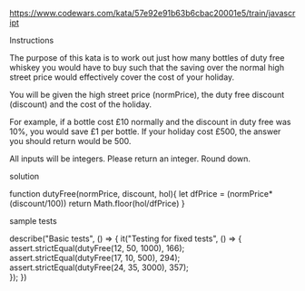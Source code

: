 https://www.codewars.com/kata/57e92e91b63b6cbac20001e5/train/javascript

Instructions

The purpose of this kata is to work out just how many bottles of duty free whiskey you would have to buy such that the saving over the normal high street price would effectively cover the cost of your holiday.

You will be given the high street price (normPrice), the duty free discount (discount) and the cost of the holiday.

For example, if a bottle cost £10 normally and the discount in duty free was 10%, you would save £1 per bottle. If your holiday cost £500, the answer you should return would be 500.

All inputs will be integers. Please return an integer. Round down.

solution

function dutyFree(normPrice, discount, hol){
 let dfPrice = (normPrice*(discount/100))
 return Math.floor(hol/dfPrice)
}

sample tests

describe("Basic tests", () => {
  it("Testing for fixed tests", () => {
    assert.strictEqual(dutyFree(12, 50, 1000), 166);
    assert.strictEqual(dutyFree(17, 10, 500), 294);
    assert.strictEqual(dutyFree(24, 35, 3000), 357);   
  });
})
